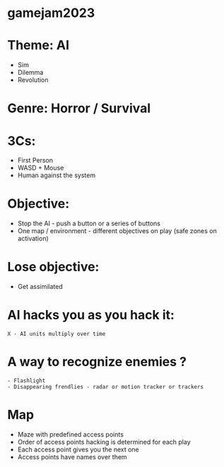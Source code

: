 # gamejam2023


# Theme: AI
- Sim
- Dilemma
- Revolution


# Genre: Horror / Survival

# 3Cs:
- First Person
- WASD + Mouse
- Human against the system

# Objective:
 - Stop the AI - push a button or a series of buttons
 - One map / environment - different objectives on play (safe zones on activation)

 # Lose objective:
 - Get assimilated

# AI hacks you as you hack it:
	X - AI units multiply over time

# A way to recognize enemies ?
	- Flashlight
	- Disappearing frendlies - radar or motion tracker or trackers

# Map
 - Maze with predefined access points
 - Order of access points hacking is determined for each play
 - Each access point gives you the next one
 - Access points have names over them


